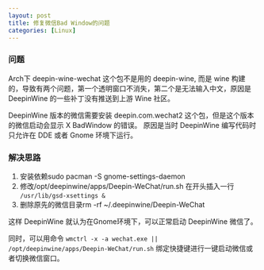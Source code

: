 ```yaml
---
layout: post
title: 修复微信Bad Window的问题
categories: [Linux]
---
```


### 问题
Arch下 deepin-wine-wechat 这个包不是用的 deepin-wine, 而是 wine 构建的，导致有两个问题，第一个透明窗口不消失，第二个是无法输入中文，原因是 DeepinWine 的一些补丁没有推送到上游 Wine 社区。

DeepinWine 版本的微信需要安装 deepin.com.wechat2 这个包，但是这个版本的微信启动会显示 X BadWindow 的错误。
原因是当时 DeepinWine 编写代码时只允许在 DDE 或者 Gnome 环境下运行。

### 解决思路
1. 安装依赖sudo pacman -S gnome-settings-daemon
2. 修改/opt/deepinwine/apps/Deepin-WeChat/run.sh 在开头插入一行 ```/usr/lib/gsd-xsettings &```
3. 删除原先的微信目录rm -rf ~/.deepinwine/Deepin-WeChat

这样 DeepinWine 就认为在Gnome环境下，可以正常启动 DeepinWine 微信了。

同时，可以用命令 ```wmctrl -x -a wechat.exe || /opt/deepinwine/apps/Deepin-WeChat/run.sh``` 绑定快捷键进行一键启动微信或者切换微信窗口。
